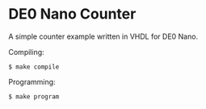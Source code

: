 # DE0 Nano Counter

A simple counter example written in VHDL for DE0 Nano.

Compiling:

    $ make compile

Programming:

    $ make program
